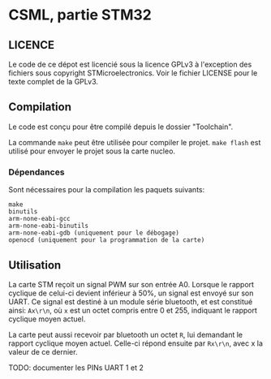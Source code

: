 # CSML, partie STM32

## LICENCE
Le code de ce dépot est licencié sous la licence GPLv3 à l'exception des fichiers
sous copyright STMicroelectronics. Voir le fichier LICENSE pour le texte complet
de la GPLv3.

## Compilation
Le code est conçu pour être compilé depuis le dossier "Toolchain".

La commande `make` peut être utilisée pour compiler le projet. `make flash` est
utilisé pour envoyer le projet sous la carte nucleo.

### Dépendances
Sont nécessaires pour la compilation les paquets suivants:
```
make
binutils
arm-none-eabi-gcc
arm-none-eabi-binutils
arm-none-eabi-gdb (uniquement pour le débogage)
openocd (uniquement pour la programmation de la carte)
```

## Utilisation
La carte STM reçoit un signal PWM sur son entrée A0. Lorsque le rapport
cyclique de celui-ci devient inférieur à 50%, un signal est envoyé sur son
UART. Ce signal est destiné à un module série bluetooth, et est constitué
ainsi: `Ax\r\n`, où `x` est un octet compris entre 0 et 255, indiquant le
rapport cyclique moyen actuel.

La carte peut aussi recevoir par bluetooth  un octet `R`, lui demandant le
rapport cyclique moyen actuel. Celle-ci répond ensuite par `Rx\r\n`, avec x la
valeur de ce dernier.

TODO: documenter les PINs UART 1 et 2

